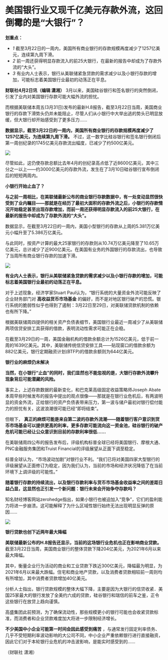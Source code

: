 # 美国银行业又现千亿美元存款外流，这回倒霉的是“大银行”？

**划重点：**

  * _1_ 截至3月22日的一周内，美国所有商业银行的存款规模再度减少了1257亿美元，连续第九周下滑。
  * _2_ 前一周还获得明显存款流入的前25大银行，在最新的报告中却成为了存款外流的“大头”。
  * _3_ 有业内人士表示，银行从美联储紧急贷款的需求减少以及小银行存款的增加，可能标志着美国银行业最初的动荡正在平息。

**财联社4月2日讯（编辑 潇湘）** 3月以来，美国硅谷银行和签名银行的突然倒闭，引发了业内对美国银行存款可能大幅外流的担忧。

而根据美联储本周五(3月31日)发布的最新H.8报告，截至3月22日当周，美国商业银行的存款下滑势头仍并未能阻止，尽管人们从小银行中大举出逃的势头已明显放缓，但大银行却开始感受到了更多压力……

**数据显示，截至3月22日的一周内，美国所有商业银行的存款规模再度减少了1257亿美元，为连续第九周下滑。**
不过，这一数字比硅谷银行和签名银行倒闭后第一周创纪录的1745亿美元存款流出幅度，已减少了约500亿美元。

![](https://inews.gtimg.com/news_bt/OxT6Ilg_iqfXk3BD3l-slD5KAZ3Q1x2UR6NWVdpGO2ePcAA/1000)

尽管如此，这仍使存款总额比去年4月的创纪录高点低了近8600亿美元，其中三分之一以上——约3000亿美元的存款外流，发生在了3月10日硅谷银行宣布倒闭后的短短两周内。

**小银行开始止血了？**

**与之前一周相比，在美联储最新公布的商业银行存款数据中，有一处变动显然很快受到了业内瞩目——那就是在经历了最初大面积的存款外流之后，小银行的存款情况开始稳定甚至出现存款增加，而前一周还获得明显存款流入的前25大银行，在最新的报告中却成为了存款外流的“大头”。**

数据显示，在截至3月22日的一周内，美国小型银行的存款从上周的5.381万亿美元小幅升至了5.386万亿美元。

与此同时，按资产计算的最大25家银行的存款则从10.74万亿美元降至了10.65万亿美元，总计减少了近900亿美元。在美国有业务的外国银行的存款流出，也导致了当周所有商业银行存款的加速下滑。

![](https://inews.gtimg.com/news_bt/OyL1grdDsalJZX5ePzN1B24hNVJk_WfaqCLQG6kijikhsAA/1000)

**有业内人士表示，银行从美联储紧急贷款的需求减少以及小银行存款的增加，可能标志着美国银行业最初的动荡正在平息。**

对于上述现象，经济学家Stuart Paul认为，“银行系统的大量资金外流可能反映了企业财务部门对 **高收益货币市场基金**
的偏好，而不是对地区银行破产的恐慌。银行系统的脆弱性似乎也得到了遏制：3月22日至29日，对美联储贷款机制的依赖也有所下降。”

根据美联储周四提供的相关资产负债表细节，美国银行业最近一周减少了从美联储两项信贷安排工具获得的借款，表明流动性需求可能正在企稳。

在截至3月29日的一周，美国金融机构的借款余额总计为1526亿美元，低于前一周的1639亿美元。其中，美联储传统信贷安排工具——贴现窗口的借款余额为882亿美元，银行定期融资计划(BTFP)的借款余额则为644亿美元。

**银行业的麻烦仍未解决**

**当然，在小银行“止血”的同时，我们显然也不能忽视的是，大银行存款外流攀升现象背后可能潜藏的风险。**

事实上，上述存款数据的最新变化，和巴克莱高级固定收益策略师Joseph
Abate本周早些时候发布的报告中提出的观点很像——那就是在银行业危机后，有两波明显的资金外流，正给银行的资产负债表带来压力，第一波与储户最初对银行偿付能力的担忧有关，这波浪潮很可能已经“即将结束”。

但眼下，
**真正的麻烦可能是来自第二波的存款外流潮——随着银行客户意识到货币市场基金可以提供更高的利率，更多存款可能流向这一资金池，硅谷银行的破产危机可能已经让公众意识到目前的存款利率很低……**

在美联储周四公布的报告发布后，评级机构标普全球已经将美国银行、摩根大通、PNC金融服务集团和Truist Financial的评级展望从正面下调至稳定。

标普全球认为，“市场波动加剧”对银行业不利。“我们已将对美国四家大型银行的评级展望从正面修订为稳定，因为我们认为，当前的市场和经济状况降低了在当前环境下上调评级的可能性。”

**随着银行存款的持续流出，以及银行存款利率与货币市场基金收益率之间的差距日益凸显，这显然也正引发一个新问题：银行未来会开始争夺存款吗？**

知名财经博客网站zerohedge指出，如果小银行也被迫加入“竞争”，它们的盈利能力将进一步崩溃。这可能解释了为什么区域性银行始终无法出现明显反弹的原因......

![](https://inews.gtimg.com/news_bt/OrfQwKqFLXIMkRD6GndrRKNXrMh4KBkUWiTBQOsoZrJnUAA/1000)

**银行贷款也创下近两年最大降幅**

**美联储最新公布的H.8报告还显示，当前的这场银行业危机也正在影响商业贷款。**
截至3月22日当周，美国商业银行的整体贷款下降204亿美元，为2021年6月以来最大降幅。

其中，衡量企业行为活动的商业和工业贷款下跌近300亿美元，降幅最为明显，为2021年6月以来最大跌幅。住宅和商业地产贷款，以及消费者贷款相较前一周则均有所增加，其中消费者贷款增加40亿美元。

分析人士指出，银行贷款规模的整体大幅下降，主要是因为大银行的信贷收紧．美国25家最大的银行发放了全美约六成的贷款，硅谷银行和瑞信的前车之鉴，正令这些银行在放贷上趋向谨慎。

高盛集团此前预测，为了确保流动性，那些规模更小的银行可能也会收紧贷款标准，而消费者和企业贷款难度加大将进一步限制经济增长。

**不少美国中小企业可能第一时间会因此感受到痛苦**
，与通常发行固定利率债务、几乎不受短期利率波动影响的大公司不同，中小企业严重依赖银行进行直接融资，因此它们对于本轮银行业危机的冲击波影响，是能实时感受到的……

（财联社 潇湘）

